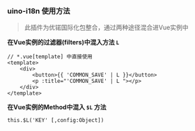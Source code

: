 ### uino-i18n 使用方法
> 此插件为优锘国际化包整合，通过两种途径混合进Vue实例中

**在Vue实例的过滤器(filters)中混入方法 `L`**
```
// *.vue[template] 中直接使用
<template>
    <div>
        <button>{{ 'COMMON_SAVE' | L }}</button>
        <p :title="'COMMON_SAVE' | L "></p>
    </div>
</template>
```

**在Vue实例的Method中混入 `$L` 方法**
```
this.$L('KEY' [,config:Object])
```